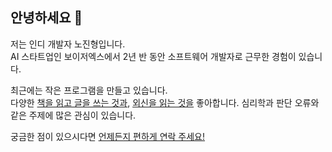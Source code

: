 ## 안녕하세요 🙌

저는 인디 개발자 노진형입니다.  
AI 스타트업인 보이저엑스에서 2년 반 동안 소프트웨어 개발자로 근무한 경험이 있습니다.

최근에는 작은 프로그램을 만들고 있습니다.  
다양한 [책을 읽고 글을 쓰는 것과](https://blog.realbro.dev/ko/posts?tag=book), [외신을 읽는 것을](https://blog.realbro.dev/en/posts?tag=wsj) 좋아합니다. 심리학과 판단 오류와 같은 주제에 많은 관심이 있습니다.

궁금한 점이 있으시다면 [언제든지 편하게 연락 주세요!](https://www.linkedin.com/in/jinhyung-noh-097a19227/)
